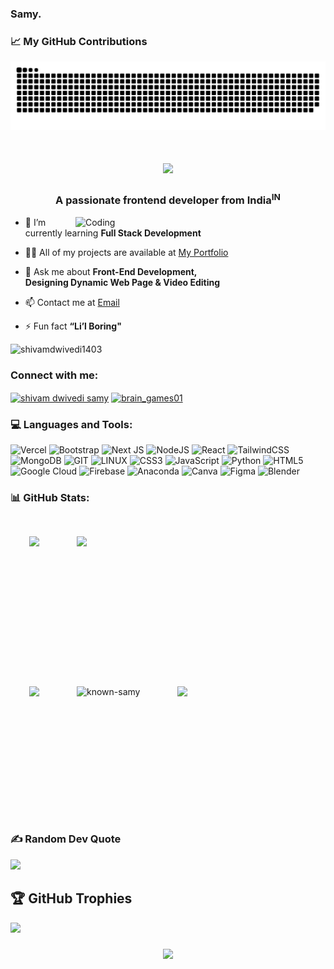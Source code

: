 ###  Samy.



### 📈 My GitHub Contributions
<img alt="snake eating my contributions" src="https://raw.githubusercontent.com/known-samy/known-samy/output/github-contribution-grid-snake-dark.svg?palette=github-dark" />


<h1 align="center">
<img src="https://readme-typing-svg.herokuapp.com/?font=Righteous&size=35&center=true&vCenter=true&width=500&height=70&duration=4000&lines=Hi+There!+👋;+I'm+Shivam+Dwivedi+!;" />
<h3 align="center">A passionate frontend developer from India<sup>IN</sup></h3>
<img align="right" alt="Coding" width="400" src="final_main.png">



- 🌱 I’m currently learning **Full Stack Development**

- 👨‍💻 All of my projects are available at [My Portfolio](https://www.shivamdwivedi.in/)

- 💬 Ask me about **Front-End Development,<br> Designing Dynamic Web Page & Video Editing**

- 📫 Contact me at [Email](contactsamy11@gmail.com)

- ⚡ Fun fact **“Li’l Boring"**

<p align="left"> <img src="https://komarev.com/ghpvc/?username=shivamdwivedi1403&label=Profile%20views&color=ED7014&style=flat" alt="shivamdwivedi1403" /> </p>

<h3 align="left">Connect with me:</h3>
<p align="left">
<a href="https://linkedin.com/in/shivam dwivedi samy" target="blank"><img align="center" src="https://raw.githubusercontent.com/rahuldkjain/github-profile-readme-generator/master/src/images/icons/Social/linked-in-alt.svg" alt="shivam dwivedi samy" height="30" width="40" /></a>
<a href="https://instagram.com/brain_games01" target="blank"><img align="center" src="https://raw.githubusercontent.com/rahuldkjain/github-profile-readme-generator/master/src/images/icons/Social/instagram.svg" alt="brain_games01" height="30" width="40" /></a>
</p>

<h3 align="left">💻 Languages and Tools:</h3>

![Vercel](https://img.shields.io/badge/vercel-%23000000.svg?style=for-the-badge&logo=vercel&logoColor=white) ![Bootstrap](https://img.shields.io/badge/bootstrap-%238511FA.svg?style=for-the-badge&logo=bootstrap&logoColor=white) ![Next JS](https://img.shields.io/badge/Next-black?style=for-the-badge&logo=next.js&logoColor=white) ![NodeJS](https://img.shields.io/badge/node.js-6DA55F?style=for-the-badge&logo=node.js&logoColor=white) ![React](https://img.shields.io/badge/react-%2320232a.svg?style=for-the-badge&logo=react&logoColor=%2361DAFB) ![TailwindCSS](https://img.shields.io/badge/tailwindcss-%2338B2AC.svg?style=for-the-badge&logo=tailwind-css&logoColor=white)  ![MongoDB](https://img.shields.io/badge/MongoDB-%234ea94b.svg?style=for-the-badge&logo=mongodb&logoColor=white) ![GIT](https://img.shields.io/badge/Git-fc6d26?style=for-the-badge&logo=git&logoColor=white) ![LINUX](https://img.shields.io/badge/Linux-FCC624?style=for-the-badge&logo=linux&logoColor=black)
![CSS3](https://img.shields.io/badge/css3-%231572B6.svg?style=for-the-badge&logo=css3&logoColor=white) ![JavaScript](https://img.shields.io/badge/javascript-%23323330.svg?style=for-the-badge&logo=javascript&logoColor=%23F7DF1E) ![Python](https://img.shields.io/badge/python-3670A0?style=for-the-badge&logo=python&logoColor=ffdd54) ![HTML5](https://img.shields.io/badge/html5-%23E34F26.svg?style=for-the-badge&logo=html5&logoColor=white) ![Google Cloud](https://img.shields.io/badge/Google%20Cloud-%234285F4.svg?style=for-the-badge&logo=google-cloud&logoColor=white) ![Firebase](https://img.shields.io/badge/firebase-%23039BE5.svg?style=for-the-badge&logo=firebase) ![Anaconda](https://img.shields.io/badge/Anaconda-%2344A833.svg?style=for-the-badge&logo=anaconda&logoColor=white) ![Canva](https://img.shields.io/badge/Canva-%2300C4CC.svg?style=for-the-badge&logo=Canva&logoColor=white) 	![Figma](https://img.shields.io/badge/figma-%23F24E1E.svg?style=for-the-badge&logo=figma&logoColor=white) ![Blender](https://img.shields.io/badge/blender-%23F5792A.svg?style=for-the-badge&logo=blender&logoColor=white)






<!-- ===================SAMY'S COMPONENTS======================= -->

<h3 align="left">📊 GitHub Stats:</h3>

<div align="center">
  <div style="display: flex;">
    <img style="margin: 30px" height=180 src="https://github-readme-stats.vercel.app/api/top-langs?username=known-samy&show_icons=true&locale=en&layout=compact&theme=codeSTACKr"&alt="shivamdwivedi1403" />
    <img style="margin: 30px" height=180 src="https://github-profile-summary-cards.vercel.app/api/cards/repos-per-language?username=known-samy&theme=codeSTACKr" />
  </div>
</div>

<div align="center">
  <div style="display: flex;">
    <img style="margin: 30px" height=180 src="https://github-readme-stats.vercel.app/api?username=known-samy&count_private=true&show_icons=true&theme=codeSTACKr"&alt="shivamdwivedi1403" /> 
    <img style="margin: 30px" height=180  src="https://github-readme-streak-stats.herokuapp.com/?user=known-samy&theme=codeSTACKr" alt="known-samy" />
    <img style="margin: 30px" height=180 src="https://github-profile-summary-cards.vercel.app/api/cards/profile-details?username=known-samy&theme=codeSTACKr" />

  </div>
</div>






<!-- =======================QUOTES====================== -->



### ✍️ Random Dev Quote
![](https://quotes-github-readme.vercel.app/api?type=vetical&theme=radical)


## 🏆 GitHub Trophies
![](https://github-profile-trophy.vercel.app/?username=known-samy&theme=codeSTACKr&no-frame=false&no-bg=true&margin-w=4)


<h3 align="center">
    <img src="https://readme-typing-svg.herokuapp.com/?font=Righteous&size=25&center=true&vCenter=true&width=500&height=70&duration=4000&lines=Thanks+for+visiting!+✌️;+Shoot+me+a+message+on+Linkedin!;I'm+always+down+to+collab+:)">
</h3>









